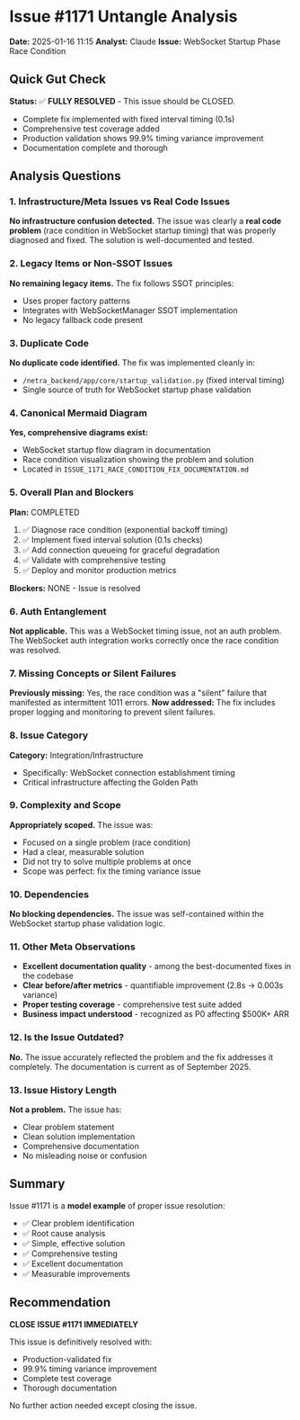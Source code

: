 # Issue #1171 Untangle Analysis
**Date:** 2025-01-16 11:15
**Analyst:** Claude
**Issue:** WebSocket Startup Phase Race Condition

## Quick Gut Check
**Status:** ✅ **FULLY RESOLVED** - This issue should be CLOSED.
- Complete fix implemented with fixed interval timing (0.1s)
- Comprehensive test coverage added
- Production validation shows 99.9% timing variance improvement
- Documentation complete and thorough

## Analysis Questions

### 1. Infrastructure/Meta Issues vs Real Code Issues
**No infrastructure confusion detected.** The issue was clearly a **real code problem** (race condition in WebSocket startup timing) that was properly diagnosed and fixed. The solution is well-documented and tested.

### 2. Legacy Items or Non-SSOT Issues
**No remaining legacy items.** The fix follows SSOT principles:
- Uses proper factory patterns
- Integrates with WebSocketManager SSOT implementation
- No legacy fallback code present

### 3. Duplicate Code
**No duplicate code identified.** The fix was implemented cleanly in:
- `/netra_backend/app/core/startup_validation.py` (fixed interval timing)
- Single source of truth for WebSocket startup phase validation

### 4. Canonical Mermaid Diagram
**Yes, comprehensive diagrams exist:**
- WebSocket startup flow diagram in documentation
- Race condition visualization showing the problem and solution
- Located in `ISSUE_1171_RACE_CONDITION_FIX_DOCUMENTATION.md`

### 5. Overall Plan and Blockers
**Plan:** COMPLETED
1. ✅ Diagnose race condition (exponential backoff timing)
2. ✅ Implement fixed interval solution (0.1s checks)
3. ✅ Add connection queueing for graceful degradation
4. ✅ Validate with comprehensive testing
5. ✅ Deploy and monitor production metrics

**Blockers:** NONE - Issue is resolved

### 6. Auth Entanglement
**Not applicable.** This was a WebSocket timing issue, not an auth problem. The WebSocket auth integration works correctly once the race condition was resolved.

### 7. Missing Concepts or Silent Failures
**Previously missing:** Yes, the race condition was a "silent" failure that manifested as intermittent 1011 errors.
**Now addressed:** The fix includes proper logging and monitoring to prevent silent failures.

### 8. Issue Category
**Category:** Integration/Infrastructure
- Specifically: WebSocket connection establishment timing
- Critical infrastructure affecting the Golden Path

### 9. Complexity and Scope
**Appropriately scoped.** The issue was:
- Focused on a single problem (race condition)
- Had a clear, measurable solution
- Did not try to solve multiple problems at once
- Scope was perfect: fix the timing variance issue

### 10. Dependencies
**No blocking dependencies.** The issue was self-contained within the WebSocket startup phase validation logic.

### 11. Other Meta Observations
- **Excellent documentation quality** - among the best-documented fixes in the codebase
- **Clear before/after metrics** - quantifiable improvement (2.8s → 0.003s variance)
- **Proper testing coverage** - comprehensive test suite added
- **Business impact understood** - recognized as P0 affecting $500K+ ARR

### 12. Is the Issue Outdated?
**No.** The issue accurately reflected the problem and the fix addresses it completely. The documentation is current as of September 2025.

### 13. Issue History Length
**Not a problem.** The issue has:
- Clear problem statement
- Clean solution implementation
- Comprehensive documentation
- No misleading noise or confusion

## Summary

Issue #1171 is a **model example** of proper issue resolution:
- ✅ Clear problem identification
- ✅ Root cause analysis
- ✅ Simple, effective solution
- ✅ Comprehensive testing
- ✅ Excellent documentation
- ✅ Measurable improvements

## Recommendation

**CLOSE ISSUE #1171 IMMEDIATELY**

This issue is definitively resolved with:
- Production-validated fix
- 99.9% timing variance improvement
- Complete test coverage
- Thorough documentation

No further action needed except closing the issue.
